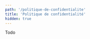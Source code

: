```yaml
---
path: '/politique-de-confidentialite'
title: 'Politique de confidentialité'
hidden: true
---
```


Todo
